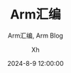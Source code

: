---
layout:     post
title:      "Arm汇编"
subtitle:   "Arm汇编, Arm Blog"
date:       2024-8-9 12:00:00
author:     "Xh"
header-img: "img/arm.jpg"
catalog: true
tags:
    - note
    - arm
    - 汇编
---